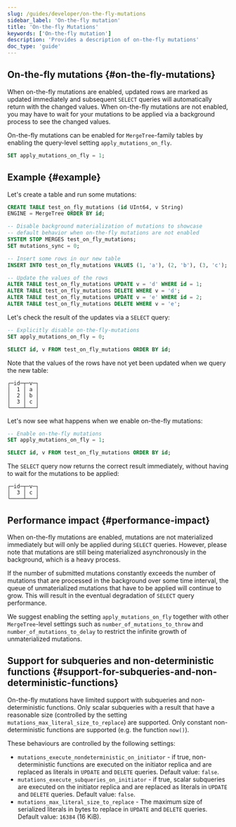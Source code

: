 ```yaml
---
slug: /guides/developer/on-the-fly-mutations
sidebar_label: 'On-the-fly mutation'
title: 'On-the-fly Mutations'
keywords: ['On-the-fly mutation']
description: 'Provides a description of on-the-fly mutations'
doc_type: 'guide'
---
```


## On-the-fly mutations {#on-the-fly-mutations}

When on-the-fly mutations are enabled, updated rows are marked as updated immediately and subsequent `SELECT` queries will automatically return with the changed values. When on-the-fly mutations are not enabled, you may have to wait for your mutations to be applied via a background process to see the changed values.

On-the-fly mutations can be enabled for `MergeTree`-family tables by enabling the query-level setting `apply_mutations_on_fly`.

```sql
SET apply_mutations_on_fly = 1;
```

## Example {#example}

Let's create a table and run some mutations:
```sql
CREATE TABLE test_on_fly_mutations (id UInt64, v String)
ENGINE = MergeTree ORDER BY id;

-- Disable background materialization of mutations to showcase
-- default behavior when on-the-fly mutations are not enabled
SYSTEM STOP MERGES test_on_fly_mutations;
SET mutations_sync = 0;

-- Insert some rows in our new table
INSERT INTO test_on_fly_mutations VALUES (1, 'a'), (2, 'b'), (3, 'c');

-- Update the values of the rows
ALTER TABLE test_on_fly_mutations UPDATE v = 'd' WHERE id = 1;
ALTER TABLE test_on_fly_mutations DELETE WHERE v = 'd';
ALTER TABLE test_on_fly_mutations UPDATE v = 'e' WHERE id = 2;
ALTER TABLE test_on_fly_mutations DELETE WHERE v = 'e';
```

Let's check the result of the updates via a `SELECT` query:

```sql
-- Explicitly disable on-the-fly-mutations
SET apply_mutations_on_fly = 0;

SELECT id, v FROM test_on_fly_mutations ORDER BY id;
```

Note that the values of the rows have not yet been updated when we query the new table:

```response
┌─id─┬─v─┐
│  1 │ a │
│  2 │ b │
│  3 │ c │
└────┴───┘
```

Let's now see what happens when we enable on-the-fly mutations:

```sql
-- Enable on-the-fly mutations
SET apply_mutations_on_fly = 1;

SELECT id, v FROM test_on_fly_mutations ORDER BY id;
```

The `SELECT` query now returns the correct result immediately, without having to wait for the mutations to be applied:

```response
┌─id─┬─v─┐
│  3 │ c │
└────┴───┘
```

## Performance impact {#performance-impact}

When on-the-fly mutations are enabled, mutations are not materialized immediately but will only be applied during `SELECT` queries. However, please note that mutations are still being materialized asynchronously in the background, which is a heavy process.

If the number of submitted mutations constantly exceeds the number of mutations that are processed in the background over some time interval, the queue of unmaterialized mutations that have to be applied will continue to grow. This will result in the eventual degradation of `SELECT` query performance.

We suggest enabling the setting `apply_mutations_on_fly` together with other `MergeTree`-level settings such as `number_of_mutations_to_throw` and `number_of_mutations_to_delay` to restrict the infinite growth of unmaterialized mutations.

## Support for subqueries and non-deterministic functions {#support-for-subqueries-and-non-deterministic-functions}

On-the-fly mutations have limited support with subqueries and non-deterministic functions. Only scalar subqueries with a result that have a reasonable size (controlled by the setting `mutations_max_literal_size_to_replace`) are supported. Only constant non-deterministic functions are supported (e.g. the function `now()`).

These behaviours are controlled by the following settings:

- `mutations_execute_nondeterministic_on_initiator` - if true, non-deterministic functions are executed on the initiator replica and are replaced as literals in `UPDATE` and `DELETE` queries. Default value: `false`.
- `mutations_execute_subqueries_on_initiator` - if true, scalar subqueries are executed on the initiator replica and are replaced as literals in `UPDATE` and `DELETE` queries. Default value: `false`.
- `mutations_max_literal_size_to_replace` - The maximum size of serialized literals in bytes to replace in `UPDATE` and `DELETE` queries. Default value: `16384` (16 KiB).
